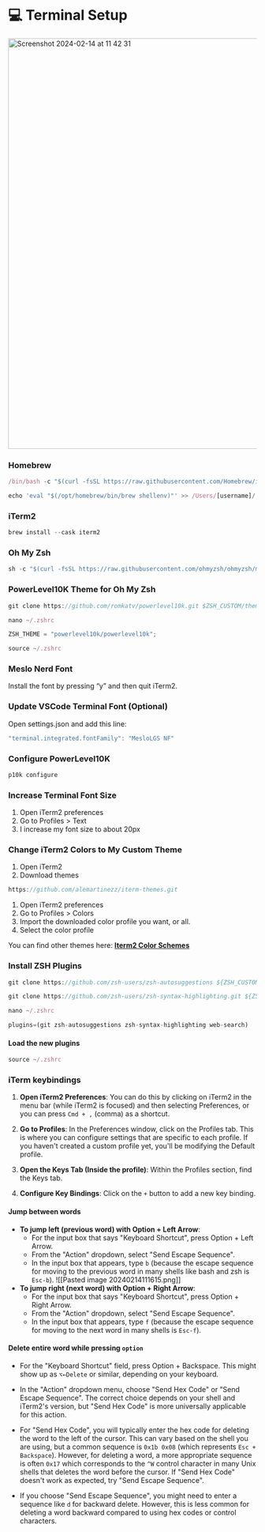 # 💻 Terminal Setup

<img width="831" alt="Screenshot 2024-02-14 at 11 42 31" src="https://github.com/alemartinezz/iterm-themes/assets/119695580/30d25acf-ac22-45b1-9ab6-259d12e4acfe">

### Homebrew

```jsx
/bin/bash -c "$(curl -fsSL https://raw.githubusercontent.com/Homebrew/install/HEAD/install.sh)"
```

```jsx
echo 'eval "$(/opt/homebrew/bin/brew shellenv)"' >> /Users/[username]/.zprofileeval "$(/opt/homebrew/bin/brew shellenv)"
```

### iTerm2

```jsx
brew install --cask iterm2
```

### Oh My Zsh

```jsx
sh -c "$(curl -fsSL https://raw.githubusercontent.com/ohmyzsh/ohmyzsh/master/tools/install.sh)"
```

### PowerLevel10K Theme for Oh My Zsh

```jsx
git clone https://github.com/romkatv/powerlevel10k.git $ZSH_CUSTOM/themes/powerlevel10k
```

```jsx
nano ~/.zshrc
```

```jsx
ZSH_THEME = "powerlevel10k/powerlevel10k";
```

```jsx
source ~/.zshrc
```

### Meslo Nerd Font

Install the font by pressing “y” and then quit iTerm2.

### Update VSCode Terminal Font (Optional)

Open settings.json and add this line:

```jsx
"terminal.integrated.fontFamily": "MesloLGS NF"
```

### Configure PowerLevel10K

```jsx
p10k configure
```

### Increase Terminal Font Size

1. Open iTerm2 preferences
2. Go to Profiles > Text
3. I increase my font size to about 20px

### Change iTerm2 Colors to My Custom Theme

1. Open iTerm2
2. Download themes

```jsx
https://github.com/alemartinezz/iterm-themes.git
```

1. Open iTerm2 preferences
2. Go to Profiles > Colors
3. Import the downloaded color profile you want, or all.
4. Select the color profile

You can find other themes here: **[Iterm2 Color Schemes](https://iterm2colorschemes.com/)**

### Install ZSH Plugins

```jsx
git clone https://github.com/zsh-users/zsh-autosuggestions ${ZSH_CUSTOM:-~/.oh-my-zsh/custom}/plugins/zsh-autosuggestions
```

```jsx
git clone https://github.com/zsh-users/zsh-syntax-highlighting.git ${ZSH_CUSTOM:-~/.oh-my-zsh/custom}/plugins/zsh-syntax-highlighting
```

```jsx
nano ~/.zshrc
```

```jsx
plugins=(git zsh-autosuggestions zsh-syntax-highlighting web-search)
```

#### Load the new plugins

```jsx
source ~/.zshrc
```

### iTerm keybindings

1. **Open iTerm2 Preferences**: You can do this by clicking on iTerm2 in the menu bar (while iTerm2 is focused) and then selecting Preferences, or you can press `Cmd + ,` (comma) as a shortcut.

2. **Go to Profiles**: In the Preferences window, click on the Profiles tab. This is where you can configure settings that are specific to each profile. If you haven't created a custom profile yet, you'll be modifying the Default profile.

3. **Open the Keys Tab (Inside the profile)**: Within the Profiles section, find the Keys tab.

4. **Configure Key Bindings**: Click on the `+` button to add a new key binding.

#### Jump between words

- **To jump left (previous word) with Option + Left Arrow**:
  - For the input box that says "Keyboard Shortcut", press Option + Left Arrow.
  - From the "Action" dropdown, select "Send Escape Sequence".
  - In the input box that appears, type `b` (because the escape sequence for moving to the previous word in many shells like bash and zsh is `Esc-b`).
    ![[Pasted image 20240214111615.png]]
- **To jump right (next word) with Option + Right Arrow**:
  - For the input box that says "Keyboard Shortcut", press Option + Right Arrow.
  - From the "Action" dropdown, select "Send Escape Sequence".
  - In the input box that appears, type `f` (because the escape sequence for moving to the next word in many shells is `Esc-f`).

#### Delete entire word while pressing `option`

- For the "Keyboard Shortcut" field, press Option + Backspace. This might show up as `⌥←Delete` or similar, depending on your keyboard.

- In the "Action" dropdown menu, choose "Send Hex Code" or "Send Escape Sequence". The correct choice depends on your shell and iTerm2's version, but "Send Hex Code" is more universally applicable for this action.

- For "Send Hex Code", you will typically enter the hex code for deleting the word to the left of the cursor. This can vary based on the shell you are using, but a common sequence is `0x1b 0x08` (which represents `Esc + Backspace`). However, for deleting a word, a more appropriate sequence is often `0x17` which corresponds to the `^W` control character in many Unix shells that deletes the word before the cursor. If "Send Hex Code" doesn't work as expected, try "Send Escape Sequence".

- If you choose "Send Escape Sequence", you might need to enter a sequence like `d` for backward delete. However, this is less common for deleting a word backward compared to using hex codes or control characters.
